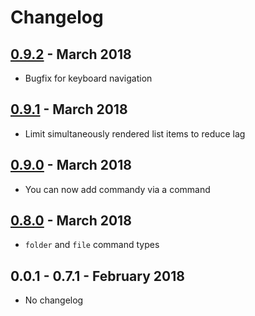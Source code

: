 # Changelog

## [0.9.2] - March 2018

* Bugfix for keyboard navigation

## [0.9.1] - March 2018

* Limit simultaneously rendered list items to reduce lag

## [0.9.0] - March 2018

* You can now add commandy via a command

## [0.8.0] - March 2018

* `folder` and `file` command types

## 0.0.1 - 0.7.1 - February 2018

* No changelog

[0.9.2]: https://github.com/lukas-tr/quick-open-widget/compare/v0.9.1...v0.9.2
[0.9.1]: https://github.com/lukas-tr/quick-open-widget/compare/v0.9.0...v0.9.1
[0.9.0]: https://github.com/lukas-tr/quick-open-widget/compare/v0.8.0...v0.9.0
[0.8.0]: https://github.com/lukas-tr/quick-open-widget/compare/v0.7.1...v0.8.0
